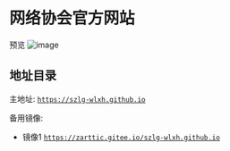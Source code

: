 # 网络协会官方网站
预览
![image](https://user-images.githubusercontent.com/117972594/201291996-df7c7223-8b15-4a83-84e3-b068329c416c.png)
## 地址目录
主地址:
[`https://szlg-wlxh.github.io`](https://szlg-wlxh.github.io/)


备用镜像:
- 镜像1
[`https://zarttic.gitee.io/szlg-wlxh.github.io`](https://zarttic.gitee.io/szlg-wlxh.github.io/)
